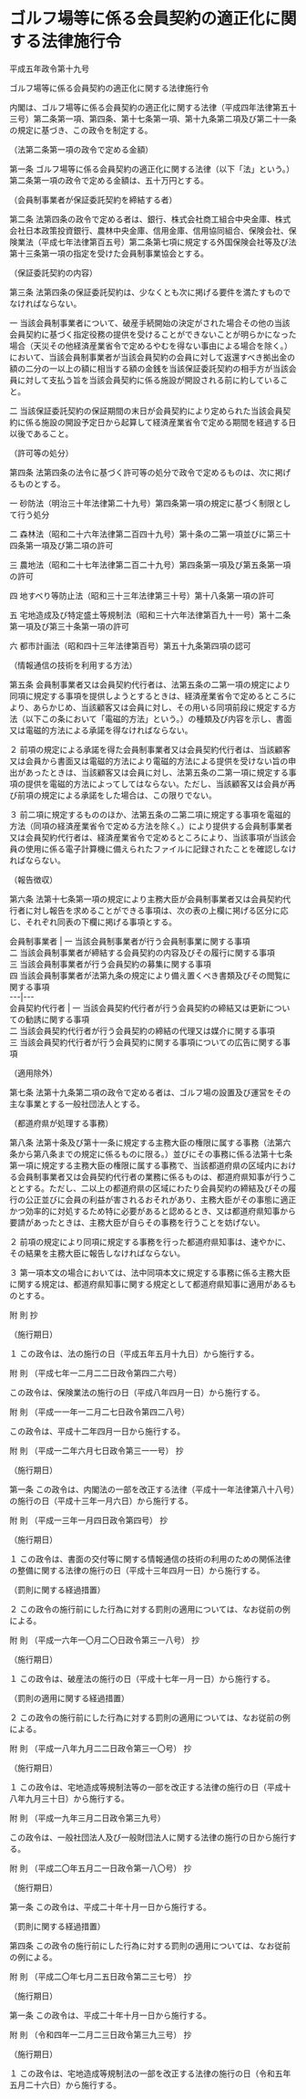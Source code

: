 # ゴルフ場等に係る会員契約の適正化に関する法律施行令

平成五年政令第十九号

ゴルフ場等に係る会員契約の適正化に関する法律施行令

内閣は、ゴルフ場等に係る会員契約の適正化に関する法律（平成四年法律第五十三号）第二条第一項、第四条、第十七条第一項、第十九条第二項及び第二十一条の規定に基づき、この政令を制定する。

（法第二条第一項の政令で定める金額）

第一条 ゴルフ場等に係る会員契約の適正化に関する法律（以下「法」という。）第二条第一項の政令で定める金額は、五十万円とする。

（会員制事業者が保証委託契約を締結する者）

第二条 法第四条の政令で定める者は、銀行、株式会社商工組合中央金庫、株式会社日本政策投資銀行、農林中央金庫、信用金庫、信用協同組合、保険会社、保険業法（平成七年法律第百五号）第二条第七項に規定する外国保険会社等及び法第十三条第一項の指定を受けた会員制事業協会とする。

（保証委託契約の内容）

第三条 法第四条の保証委託契約は、少なくとも次に掲げる要件を満たすものでなければならない。

一 当該会員制事業者について、破産手続開始の決定がされた場合その他の当該会員契約に基づく指定役務の提供を受けることができないことが明らかになった場合（天災その他経済産業省令で定めるやむを得ない事由による場合を除く。）において、当該会員制事業者が当該会員契約の会員に対して返還すべき拠出金の額の二分の一以上の額に相当する額の金銭を当該保証委託契約の相手方が当該会員に対して支払う旨を当該会員契約に係る施設が開設される前に約していること。

二 当該保証委託契約の保証期間の末日が会員契約により定められた当該会員契約に係る施設の開設予定日から起算して経済産業省令で定める期間を経過する日以後であること。

（許可等の処分）

第四条 法第四条の法令に基づく許可等の処分で政令で定めるものは、次に掲げるものとする。

一 砂防法（明治三十年法律第二十九号）第四条第一項の規定に基づく制限として行う処分

二 森林法（昭和二十六年法律第二百四十九号）第十条の二第一項並びに第三十四条第一項及び第二項の許可

三 農地法（昭和二十七年法律第二百二十九号）第四条第一項及び第五条第一項の許可

四 地すべり等防止法（昭和三十三年法律第三十号）第十八条第一項の許可

五 宅地造成及び特定盛土等規制法（昭和三十六年法律第百九十一号）第十二条第一項及び第三十条第一項の許可

六 都市計画法（昭和四十三年法律第百号）第五十九条第四項の認可

（情報通信の技術を利用する方法）

第五条 会員制事業者又は会員契約代行者は、法第五条の二第一項の規定により同項に規定する事項を提供しようとするときは、経済産業省令で定めるところにより、あらかじめ、当該顧客又は会員に対し、その用いる同項前段に規定する方法（以下この条において「電磁的方法」という。）の種類及び内容を示し、書面又は電磁的方法による承諾を得なければならない。

２ 前項の規定による承諾を得た会員制事業者又は会員契約代行者は、当該顧客又は会員から書面又は電磁的方法により電磁的方法による提供を受けない旨の申出があったときは、当該顧客又は会員に対し、法第五条の二第一項に規定する事項の提供を電磁的方法によってしてはならない。ただし、当該顧客又は会員が再び前項の規定による承諾をした場合は、この限りでない。

３ 前二項に規定するもののほか、法第五条の二第二項に規定する事項を電磁的方法（同項の経済産業省令で定める方法を除く。）により提供する会員制事業者又は会員契約代行者は、経済産業省令で定めるところにより、当該事項が当該会員の使用に係る電子計算機に備えられたファイルに記録されたことを確認しなければならない。

（報告徴収）

第六条 法第十七条第一項の規定により主務大臣が会員制事業者又は会員契約代行者に対し報告を求めることができる事項は、次の表の上欄に掲げる区分に応じ、それぞれ同表の下欄に掲げる事項とする。

会員制事業者 |  一 当該会員制事業者が行う会員制事業に関する事項  
二 当該会員制事業者が締結する会員契約の内容及びその履行に関する事項  
三 当該会員制事業者が行う会員契約の募集に関する事項  
四 当該会員制事業者が法第九条の規定により備え置くべき書類及びその閲覧に関する事項  
---|---  
会員契約代行者 |  一 当該会員契約代行者が行う会員契約の締結又は更新についての勧誘に関する事項  
二 当該会員契約代行者が行う会員契約の締結の代理又は媒介に関する事項  
三 当該会員契約代行者が行う会員契約に関する事項についての広告に関する事項  
  
（適用除外）

第七条 法第十九条第二項の政令で定める者は、ゴルフ場の設置及び運営をその主な事業とする一般社団法人とする。

（都道府県が処理する事務）

第八条 法第十条及び第十一条に規定する主務大臣の権限に属する事務（法第六条から第八条までの規定に係るものに限る。）並びにその事務に係る法第十七条第一項に規定する主務大臣の権限に属する事務で、当該都道府県の区域内における会員制事業者又は会員契約代行者の業務に係るものは、都道府県知事が行うこととする。ただし、二以上の都道府県の区域にわたり会員契約の締結及びその履行の公正並びに会員の利益が害されるおそれがあり、主務大臣がその事態に適正かつ効率的に対処するため特に必要があると認めるとき、又は都道府県知事から要請があったときは、主務大臣が自らその事務を行うことを妨げない。

２ 前項の規定により同項に規定する事務を行った都道府県知事は、速やかに、その結果を主務大臣に報告しなければならない。

３ 第一項本文の場合においては、法中同項本文に規定する事務に係る主務大臣に関する規定は、都道府県知事に関する規定として都道府県知事に適用があるものとする。

附 則 抄

（施行期日）

１ この政令は、法の施行の日（平成五年五月十九日）から施行する。

附 則 （平成七年一二月二二日政令第四二六号）

この政令は、保険業法の施行の日（平成八年四月一日）から施行する。

附 則 （平成一一年一二月二七日政令第四二八号）

この政令は、平成十二年四月一日から施行する。

附 則 （平成一二年六月七日政令第三一一号） 抄

（施行期日）

第一条 この政令は、内閣法の一部を改正する法律（平成十一年法律第八十八号）の施行の日（平成十三年一月六日）から施行する。

附 則 （平成一三年一月四日政令第四号） 抄

（施行期日）

１ この政令は、書面の交付等に関する情報通信の技術の利用のための関係法律の整備に関する法律の施行の日（平成十三年四月一日）から施行する。

（罰則に関する経過措置）

２ この政令の施行前にした行為に対する罰則の適用については、なお従前の例による。

附 則 （平成一六年一〇月二〇日政令第三一八号） 抄

（施行期日）

１ この政令は、破産法の施行の日（平成十七年一月一日）から施行する。

（罰則の適用に関する経過措置）

２ この政令の施行前にした行為に対する罰則の適用については、なお従前の例による。

附 則 （平成一八年九月二二日政令第三一〇号） 抄

（施行期日）

１ この政令は、宅地造成等規制法等の一部を改正する法律の施行の日（平成十八年九月三十日）から施行する。

附 則 （平成一九年三月二日政令第三九号）

この政令は、一般社団法人及び一般財団法人に関する法律の施行の日から施行する。

附 則 （平成二〇年五月二一日政令第一八〇号） 抄

（施行期日）

第一条 この政令は、平成二十年十月一日から施行する。

（罰則に関する経過措置）

第四条 この政令の施行前にした行為に対する罰則の適用については、なお従前の例による。

附 則 （平成二〇年七月二五日政令第二三七号） 抄

（施行期日）

第一条 この政令は、平成二十年十月一日から施行する。

附 則 （令和四年一二月二三日政令第三九三号） 抄

（施行期日）

１ この政令は、宅地造成等規制法の一部を改正する法律の施行の日（令和五年五月二十六日）から施行する。
